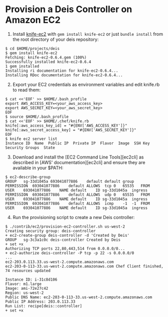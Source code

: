 Provision a Deis Controller on Amazon EC2
=========================================

1. Install [knife-ec2][knifec2] with `gem install knife-ec2` or just
`bundle install` from the root directory of your deis repository:
```console
$ cd $HOME/projects/deis
$ gem install knife-ec2
Fetching: knife-ec2-0.6.4.gem (100%)
Successfully installed knife-ec2-0.6.4
1 gem installed
Installing ri documentation for knife-ec2-0.6.4...
Installing RDoc documentation for knife-ec2-0.6.4...
```

2. Export your EC2 credentials as environment variables and edit knife.rb
to read them:
```console
$ cat <<'EOF' >> $HOME/.bash_profile
export AWS_ACCESS_KEY=<your_aws_access_key>
export AWS_SECRET_KEY=<your_aws_secret_key>
EOF
$ source $HOME/.bash_profile
$ cat <<'EOF' >> $HOME/.chef/knife.rb
knife[:aws_access_key_id] = "#{ENV['AWS_ACCESS_KEY']}"
knife[:aws_secret_access_key] = "#{ENV['AWS_SECRET_KEY']}"
EOF
$ knife ec2 server list
Instance ID  Name  Public IP  Private IP  Flavor  Image  SSH Key  Security Groups  State
```

3. Download and install the [EC2 Command Line Tools][ec2cli] as described in
[AWS' documentation][ec2cli] and ensure they are available in your $PATH:
```console
$ ec2-describe-group
GROUP	sg-33d1045a	693041077886	default	default group
PERMISSION	693041077886	default	ALLOWS	tcp	0	65535	FROM	USER	693041077886	NAME default	ID sg-33d1045a	ingress
PERMISSION	693041077886	default	ALLOWS	udp	0	65535	FROM	USER	693041077886	NAME default	ID sg-33d1045a	ingress
PERMISSION	693041077886	default	ALLOWS	icmp	-1	-1	FROM	USER	693041077886	NAME default	ID sg-33d1045a	ingress
```

4. Run the provisioning script to create a new Deis controller:
```console
$ ./contrib/ec2/provision-ec2-controller.sh us-west-2
Creating security group: deis-controller
+ ec2-create-group deis-controller -d 'Created by Deis'
GROUP	sg-3c3a1c0c	deis-controller	Created by Deis
+ set +x
Authorizing TCP ports 22,80,443,514 from 0.0.0.0/0...
+ ec2-authorize deis-controller -P tcp -p 22 -s 0.0.0.0/0
...
ec2-203.0.113.33.us-west-2.compute.amazonaws.com
ec2-203-0-113-33.us-west-2.compute.amazonaws.com Chef Client finished, 74 resources updated

Instance ID: i-31c8d106
Flavor: m1.large
Image: ami-72e27c42
Region: us-west-2
Public DNS Name: ec2-203-0-113-33.us-west-2.compute.amazonaws.com
Public IP Address: 203.0.113.33
Run List: recipe[deis::controller]
+ set +x
```

[knifec2]: http://docs.opscode.com/plugin_knife_ec2.html
